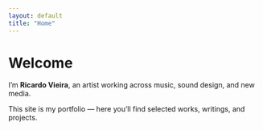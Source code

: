 ```yaml
---
layout: default
title: "Home"
---
```


# Welcome
I’m **Ricardo Vieira**, an artist working across music, sound design, and new media.

This site is my portfolio — here you’ll find selected works, writings, and projects.
